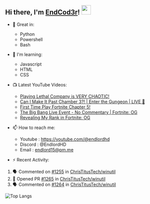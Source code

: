 ## Hi there, I'm [EndCod3r](https://youtube.com/@endlordhd)! <img src='https://github.com/EndCod3r/endlord15/blob/main/wave.gif?raw=true](https://github.com/Endlord15/endlord15/blob/38bca1b569f19b03a6cf246c35db5f7e2f331cc5/wave.gif' width=30>

- 🦾 Great in:
  - Python
  - Powershell
  - Bash

- 🌱 I'm learning:
  - Javascript
  - HTML
  - CSS

- 📺 Latest YouTube Videos:<!-- YOUTUBE:START -->
  - [Playing Lethal Company is VERY CHAOTIC!](https://www.youtube.com/watch?v=wMQgJ02adKc)
  - [Can I Make It Past Chamber 3?! | Enter the Gungeon | LIVE 🔴](https://www.youtube.com/watch?v=vpeOHRaAVkQ)
  - [First Time Play Fortnite Chapter 5!](https://www.youtube.com/watch?v=27TVPtvLzR4)
  - [The Big Bang Live Event - No Commentary | Fortnite: OG](https://www.youtube.com/watch?v=4ALgSeL2gHU)
  - [Revealing My Rank in Fortnite: OG](https://www.youtube.com/watch?v=rMA618J--1A)<!-- YOUTUBE:END -->


- 📫 How to reach me:
  - Youtube : <https://youtube.com/@endlordhd>
  - Discord : @EndlordHD
  - Email : endlord15@pm.me

 - ⚡️ Recent Activity:
<!--START_SECTION:activity-->
1. 🗣 Commented on [#1255](https://github.com/ChrisTitusTech/winutil/pull/1255#issuecomment-1843815116) in [ChrisTitusTech/winutil](https://github.com/ChrisTitusTech/winutil)
2. 💪 Opened PR [#1265](https://github.com/ChrisTitusTech/winutil/pull/1265) in [ChrisTitusTech/winutil](https://github.com/ChrisTitusTech/winutil)
3. 🗣 Commented on [#1264](https://github.com/ChrisTitusTech/winutil/pull/1264#issuecomment-1843814836) in [ChrisTitusTech/winutil](https://github.com/ChrisTitusTech/winutil)
<!--END_SECTION:activity-->

  ![Top Langs](https://github-readme-stats-endlord15.vercel.app/api/top-langs/?username=endcod3r&layout=compact&theme=transparent)
